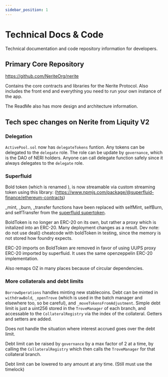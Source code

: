 ```yaml
---
sidebar_position: 1
---
```


# Technical Docs & Code

Technical documentation and code repository information for developers.

## Primary Core Repository

https://github.com/NeriteOrg/nerite

Contains the core contracts and libraries for the Nerite Protocol. Also includes the front end and everything you need to run your own instance of the app.

The ReadMe also has more design and architecture information.

## Tech spec changes on Nerite from Liquity V2

### Delegation
`ActivePool.sol` now has `delegateTokens` funtion. Any tokens can be delegated to the `delegate` role. The role can be update by `governance`, which is the DAO of NERI holders. Anyone can call delegate function safely since it always delegates to the `delegate` role.

### Superfluid
Bold token (which is renamed ), is now streamable via custom streaming token using this library: (https://www.npmjs.com/package/@superfluid-finance/ethereum-contracts)

_mint, _burn, _transfer functions have been replaced with selfMint, selfBurn, and selfTransfer from the [superfluid supertoken](https://github.com/superfluid-finance/protocol-monorepo/blob/dev/packages/ethereum-contracts/contracts/superfluid/SuperToken.sol).

BoldToken is no longer an ERC-20 on its own, but rather a proxy which is initalized into an ERC-20. Many deployment changes as a result. Dev note: do not use deal() cheatcode with boldToken in testing, since the memory is not stored how foundry expects.

ERC-20 imports on BoldToken are removed in favor of using UUPS proxy ERC-20 imported by superfluid. It uses the same openzeppelin ERC-20 implementation. 

Also remaps OZ in many places because of circular dependencies. 

### More collaterals and debt limits
`BorrowOperations` handles minting new stablecoins. Debt can be minted in `withdrawBold`, `_openTrove` (which is used in the batch manager and elsewhere too, so be careful), and `_moveTokensFromAdjustment`. Simple debt limit is just a uint256 stored in the `TroveManager` of each branch, and accessable to the `CollateralRegistry` via the index of the collateral. Getters and setters are added.

Does not handle the situation where interest accrued goes over the debt limit. 

Debt limit can be raised by `governance` by a max factor of 2 at a time, by calling the `CollateralRegistry` which then calls the `TroveManager` for that collateral branch.

Debt limit can be lowered to any amount at any time. (Still must use the timelock)